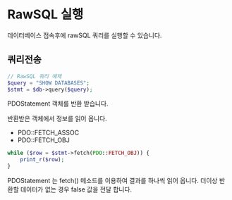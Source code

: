 # RawSQL 실행
데이터베이스 접속후에 rawSQL 쿼리를 실행할 수 있습니다.

## 쿼리전송

```php
// RawSQL 쿼리 예제
$query = "SHOW DATABASES";
$stmt = $db->query($query); 
```

PDOStatement 객체를 반환 받습니다. 

반환받은 객체에서 정보를 읽어 옵니다.  

* PDO::FETCH_ASSOC
* PDO::FETCH_OBJ

```php
while ($row = $stmt->fetch(PDO::FETCH_OBJ)) {
    print_r($row);
}
```

PDOStatement 는 fetch() 메소드를 이용하여 결과를 하나씩 읽어 옵니다. 더이상 반환할 데이터가 없는 경우 false 값을 전달 합니다.  

